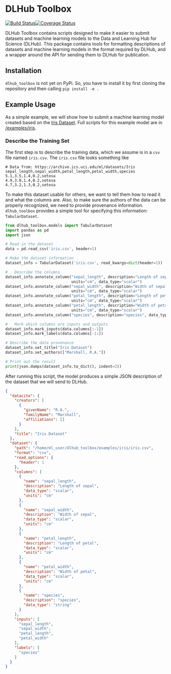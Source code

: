 # DLHub Toolbox
[![Build Status](https://travis-ci.org/DLHub-Argonne/dlhub_toolbox.svg?branch=master)](https://travis-ci.org/DLHub-Argonne/dlhub_toolbox)[![Coverage Status](https://coveralls.io/repos/github/DLHub-Argonne/dlhub_toolbox/badge.svg?branch=master)](https://coveralls.io/github/DLHub-Argonne/dlhub_toolbox?branch=master)

DLHub Toolbox contains scripts designed to make it easier to submit datasets and machine learning models to the Data and Learning Hub for Science (DLHub). This package contains tools for formatting descriptions of datasets and machine learning models in the format required by DLHub, and a wrapper around the API for sending them to DLHub for publication.

## Installation

`dlhub_toolbox` is not yet on PyPi. So, you have to install it by first cloning the repository and then calling `pip install -e .`

## Example Usage

As a simple example, we will show how to submit a machine learning model created based on the [Iris Dataset](https://archive.ics.uci.edu/ml/datasets/Iris).
Full scripts for this example model are in [/examples/iris](./examples/iris).

### Describe the Training Set

The first step is to describe the training data, which we assume is in a `csv` file named `iris.csv`. 
The `iris.csv` file looks something like

```text
# Data from: https://archive.ics.uci.edu/ml/datasets/Iris
sepal_length,sepal_width,petal_length,petal_width,species
5.1,3.5,1.4,0.2,setosa
4.9,3.0,1.4,0.2,setosa
4.7,3.2,1.3,0.2,setosa
```

To make this dataset usable for others, we want to tell them how to read it and what the columns are.
Also, to make sure the authors of the data can be properly recognized, we need to provide provenance information.
`dlhub_toolbox` provides a simple tool for specifying this information: `TabularDataset`.

```python
from dlhub_toolbox.models import TabularDataset
import pandas as pd
import json

# Read in the dataset
data = pd.read_csv('iris.csv', header=1)

# Make the dataset information
dataset_info = TabularDataset('iris.csv', read_kwargs=dict(header=1))

#   Describe the columns
dataset_info.annotate_column("sepal_length", description="Length of sepal",
                             units="cm", data_type="scalar")
dataset_info.annotate_column("sepal_width", description="Width of sepal",
                             units="cm", data_type="scalar")
dataset_info.annotate_column("petal_length", description="Length of petal",
                             units="cm", data_type="scalar")
dataset_info.annotate_column("petal_length", description="Width of petal",
                             units="cm", data_type="scalar")
dataset_info.annotate_column("species", description="species", data_type="string")

#   Mark which columns are inputs and outputs
dataset_info.mark_inputs(data.columns[:-1])
dataset_info.mark_labels(data.columns[-1:])

# Describe the data provenance
dataset_info.set_title("Iris Dataset")
dataset_info.set_authors(["Marshall, R.A."])

# Print out the result
print(json.dumps(dataset_info.to_dict(), indent=2))
```

After running this script, the model produces a simple JSON description of the dataset that we will send to DLHub.

```json
{
  "datacite": {
    "creators": [
      {
        "givenName": "R.A.",
        "familyName": "Marshall",
        "affiliations": []
      }
    ],
    "title": "Iris Dataset"
  },
  "dataset": {
    "path": "/home/ml_user/dlhub_toolbox/examples/iris/iris.csv",
    "format": "csv",
    "read_options": {
      "header": 1
    },
    "columns": [
      {
        "name": "sepal_length",
        "description": "Length of sepal",
        "data_type": "scalar",
        "units": "cm"
      },
      {
        "name": "sepal_width",
        "description": "Width of sepal",
        "data_type": "scalar",
        "units": "cm"
      },
      {
        "name": "petal_length",
        "description": "Length of petal",
        "data_type": "scalar",
        "units": "cm"
      },  
      {
        "name": "petal_width",
        "description": "Width of petal",
        "data_type": "scalar",
        "units": "cm"
      },
      {
        "name": "species",
        "description": "species",
        "data_type": "string"
      }
    ],
    "inputs": [
      "sepal_length",
      "sepal_width",
      "petal_length",
      "petal_width"
    ],
    "labels": [
      "species"
    ]
  }
}
```

